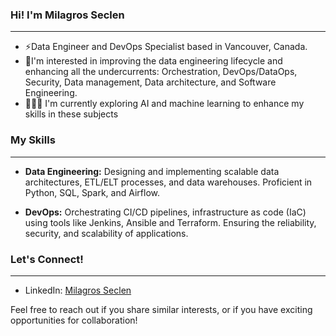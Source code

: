 ### Hi! I'm Milagros Seclen
---
- ⚡Data Engineer and DevOps Specialist based in Vancouver, Canada.
- 🤔I'm interested in improving the data engineering lifecycle and enhancing all the undercurrents: Orchestration, DevOps/DataOps, Security, Data management, Data architecture, and Software Engineering. 
- 🧙‍♀️🔮 I'm currently exploring AI and machine learning to enhance my skills in these subjects

### My Skills
---
- **Data Engineering:** Designing and implementing scalable data architectures, ETL/ELT processes, and data warehouses. Proficient in Python, SQL, Spark, and Airflow.

- **DevOps:** Orchestrating CI/CD pipelines, infrastructure as code (IaC) using tools like Jenkins, Ansible and Terraform. Ensuring the reliability, security, and scalability of applications.

### Let's Connect!
---

- LinkedIn: [Milagros Seclen](https://www.linkedin.com/in/mseclenc/)

Feel free to reach out if you share similar interests, or if you have exciting opportunities for collaboration!

